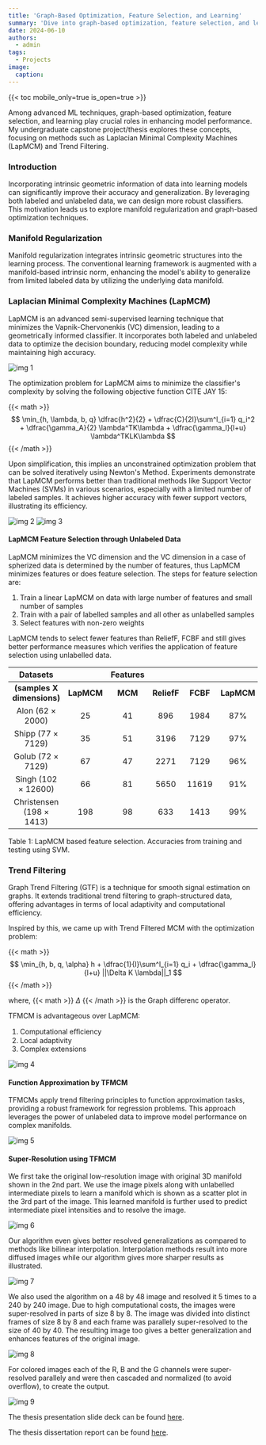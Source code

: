 ```yaml
---
title: 'Graph-Based Optimization, Feature Selection, and Learning'
summary: 'Dive into graph-based optimization, feature selection, and learning techniques in machine learning. Understand Laplacian Minimal Complexity Machines and Trend Filtering for enhanced data processing.'
date: 2024-06-10
authors:
  - admin
tags:
  - Projects
image:
  caption:
---
```


{{< toc mobile_only=true is_open=true >}}

Among advanced ML techniques, graph-based optimization, feature selection, and learning play crucial roles in enhancing model performance. My undergraduate capstone project/thesis explores these concepts, focusing on methods such as Laplacian Minimal Complexity Machines (LapMCM) and Trend Filtering.

### Introduction

Incorporating intrinsic geometric information of data into learning models can significantly improve their accuracy and generalization. By leveraging both labeled and unlabeled data, we can design more robust classifiers. This motivation leads us to explore manifold regularization and graph-based optimization techniques.

### Manifold Regularization

Manifold regularization integrates intrinsic geometric structures into the learning process. The conventional learning framework is augmented with a manifold-based intrinsic norm, enhancing the model's ability to generalize from limited labeled data by utilizing the underlying data manifold.

### Laplacian Minimal Complexity Machines (LapMCM)

LapMCM is an advanced semi-supervised learning technique that minimizes the Vapnik-Chervonenkis (VC) dimension, leading to a geometrically informed classifier. It incorporates both labeled and unlabeled data to optimize the decision boundary, reducing model complexity while maintaining high accuracy.

![img 1](images/1.png "Fig. 1 Performance of LapMCM on artifical 2D datasets")

The optimization problem for LapMCM aims to minimize the classifier's complexity by solving the following objective function CITE JAY 15:

{{< math >}}
$$
\min_{h, \lambda, b, q} \dfrac{h^2}{2} + \dfrac{C}{2l}\sum^l_{i=1} q_i^2 + \dfrac{\gamma_A}{2} \lambda^TK\lambda + \dfrac{\gamma_l}{l+u} \lambda^TKLK\lambda
$$
{{< /math >}}

Upon simplification, this implies an unconstrained optimization problem that can be solved iteratively using Newton's Method. Experiments demonstrate that LapMCM performs better than traditional methods like Support Vector Machines (SVMs) in various scenarios, especially with a limited number of labeled samples. It achieves higher accuracy with fewer support vectors, illustrating its efficiency.

![img 2](images/3.png "Fig. 2 Performance of LapMCM for Australian Dataset with 40% labeled samples")
![img 3](images/4.png "Fig. 3 No. of support vectors vs datapoints - LapSVM & LapMCM - Australian")

#### LapMCM Feature Selection through Unlabeled Data

LapMCM minimizes the VC dimension and the VC dimension in a case of spherized data is determined by the number of features, thus LapMCM minimizes features or does feature selection. The steps for feature selection are:
1. Train a linear LapMCM on data with large number of features and small number of samples
2. Train with a pair of labelled samples and all other as unlabelled samples
3. Select features with non-zero weights

LapMCM tends to select fewer features than ReliefF, FCBF and still gives better performance measures which verifies the application of feature selection using unlabelled data.

|              Datasets           |         |         Features        |         |         |        |     Accuracies    |         |         |
|:-------------------------------:|:------:|:---:|:-------:|:----:|:------:|:---:|:-------:|:----:|
| **(samples X dimensions)** | **LapMCM** | **MCM** | **ReliefF** | **FCBF** | **LapMCM** | **MCM** | **ReliefF** | **FCBF** |
| Alon (62 × 2000)                |   25   |  41 |   896   | 1984 |  87%   | 83.8% | 82.2% | 82.1% |
| Shipp (77 × 7129)               |   35   |  51 |  3196   | 7129 |  97%   | 96.1% | 93.5% | 93.5% |
| Golub (72 × 7129)               |   67   |  47 |  2271   | 7129 |  96%   | 95.8% | 90.3% | 95.8% |
| Singh (102 × 12600)             |   66   |  81 |  5650   | 11619 |  91%   | 91.2% | 89.2% | 92.5% |
| Christensen (198 × 1413)        |  198   |  98 |   633   | 1413 |  99%   | 99.5% | 99.5% | 99.5% |

Table 1: LapMCM based feature selection. Accuracies from training and testing using SVM.

### Trend Filtering

Graph Trend Filtering (GTF) is a technique for smooth signal estimation on graphs. It extends traditional trend filtering to graph-structured data, offering advantages in terms of local adaptivity and computational efficiency.

Inspired by this, we came up with Trend Filtered MCM with the optimization problem:

{{< math >}}
$$
\min_{h, b, q, \alpha} h + \dfrac{1}{l}\sum^l_{i=1} q_i + \dfrac{\gamma_l}{l+u} ||\Delta K \lambda||_1
$$
{{< /math >}}

where, {{< math >}} $\Delta$ {{< /math >}} is the Graph differenc operator.

TFMCM is advantageous over LapMCM:
1. Computational eﬀiciency
2. Local adaptivity
3. Complex extensions

![img 4](images/2.png "Fig. 4 Performance of TFMCM on artifical 2D datasets")

#### Function Approximation by TFMCM

TFMCMs apply trend filtering principles to function approximation tasks, providing a robust framework for regression problems. This approach leverages the power of unlabeled data to improve model performance on complex manifolds.

![img 5](images/5.png "Fig. 5 Results of TFMCM regressor on sine curve")

#### Super-Resolution using TFMCM

We first take the original low-resolution image with original 3D manifold shown in the 2nd part. We use the image pixels along with unlabelled intermediate pixels to learn a manifold which is shown as a scatter plot in the 3rd part of the image. This learned manifold is further used to predict intermediate pixel intensities and to resolve the image.

![img 6](images/6.png "Fig. 6 Process of TFMCM super-resolution")

Our algorithm even gives better resolved generalizations as compared to methods like bilinear interpolation. Interpolation methods result into more diffused images while our algorithm gives more sharper results as illustrated.

![img 7](images/7.png "Fig. 7 Comparison with Bilinear interpolation")

We also used the algorithm on a 48 by 48 image and resolved it 5 times to a 240 by 240 image. Due to high computational costs, the images were super-resolved in parts of size 8 by 8. The image was divided into distinct frames of size 8 by 8 and each frame was parallely super-resolved to the size of 40 by 40. The resulting image too gives a better generalization and enhances features of the original image.

![img 8](images/8.png "Fig. 8 Super-resolution using TFMCM on 48x48 image")

For colored images each of the R, B and the G channels were super-resolved parallely and were then cascaded and normalized (to avoid overflow), to create the output.

![img 9](images/9.png "Fig. 9 Super-resolution using TFMCM on colored images")

The thesis presentation slide deck can be found [here](BTP_Presentation.pdf).

The thesis dissertation report can be found [here](BTP.pdf).